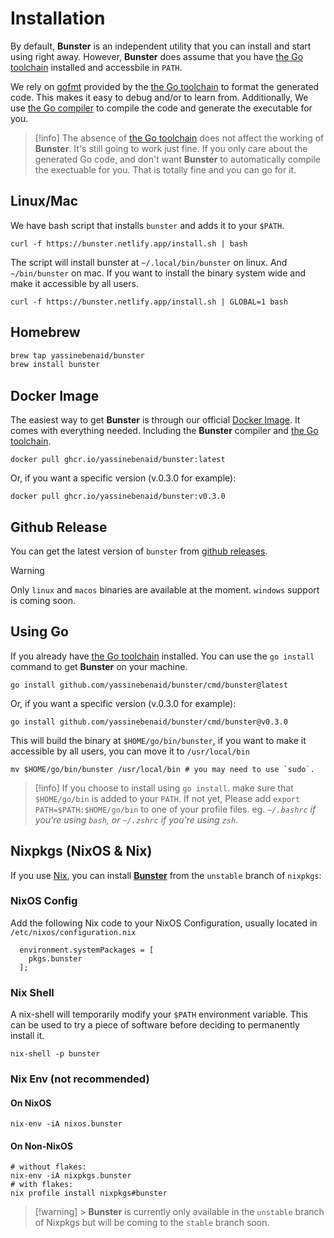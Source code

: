 # Installation

By default, **Bunster** is an independent utility that you can install and start using right away. However,
**Bunster** does assume that you have [the Go toolchain](https://go.dev/dl) installed and accessbile in `PATH`.

We rely on [gofmt](https://pkg.go.dev/cmd/gofmt) provided by the [the Go toolchain](https://go.dev/dl) to format the generated
code. This makes it easy to debug and/or to learn from. Additionally, We use [the Go compiler](https://go.dev/dl) to compile
the code and generate the executable for you.

> [!info]
> The absence of [the Go toolchain](https://go.dev/dl) does not affect the working of **Bunster**. It's still going to work just fine.
> If you only care about the generated Go code, and don't want **Bunster** to automatically compile the exectuable for you.
> That is totally fine and you can go for it.

## Linux/Mac

We have bash script that installs `bunster` and adds it to your `$PATH`.

```shell
curl -f https://bunster.netlify.app/install.sh | bash
```

The script will install bunster at `~/.local/bin/bunster` on linux. And `~/bin/bunster` on mac. If you want to install the binary system wide and make it accessible by all users.

```shell
curl -f https://bunster.netlify.app/install.sh | GLOBAL=1 bash
```

## Homebrew

```sh
brew tap yassinebenaid/bunster
brew install bunster
```

## Docker Image

The easiest way to get **Bunster** is through our official [Docker Image](https://docs.docker.com/get-started/docker-concepts/the-basics/what-is-an-image/).
It comes with everything needed. Including the **Bunster** compiler and [the Go toolchain](https://go.dev/dl).

```shell
docker pull ghcr.io/yassinebenaid/bunster:latest
```

Or, if you want a specific version (v.0.3.0 for example):

```shell
docker pull ghcr.io/yassinebenaid/bunster:v0.3.0
```

## Github Release

You can get the latest version of `bunster` from [github releases](https://github.com/yassinebenaid/bunster/releases).

> [!warning]
> Only `linux` and `macos` binaries are available at the moment. `windows` support is coming soon.

## Using Go

If you already have [the Go toolchain](https://go.dev/dl) installed. You can use the `go install` command to get **Bunster** on your machine.

```shell
go install github.com/yassinebenaid/bunster/cmd/bunster@latest
```

Or, if you want a specific version (v.0.3.0 for example):

```shell
go install github.com/yassinebenaid/bunster/cmd/bunster@v0.3.0
```

This will build the binary at `$HOME/go/bin/bunster`, if you want to make it accessible by all users, you can move it to `/usr/local/bin`

```shell
mv $HOME/go/bin/bunster /usr/local/bin # you may need to use `sudo`.
```

> [!info]
> If you choose to install using `go install`. make sure that `$HOME/go/bin` is added to your `PATH`. If not yet, Please add
> `export PATH=$PATH:$HOME/go/bin` to one of your profile files. eg. _`~/.bashrc` if you're using `bash`, or `~/.zshrc` if you're using `zsh`_.

## Nixpkgs (NixOS & Nix)

If you use [Nix](https://nixos.org), you can install **[Bunster](https://search.nixos.org/packages?channel=unstable&show=bunster&from=0&size=50&sort=relevance&type=packages&query=bunster)** from the `unstable` branch of `nixpkgs`:

### NixOS Config

Add the following Nix code to your NixOS Configuration, usually located in `/etc/nixos/configuration.nix`

```
  environment.systemPackages = [
    pkgs.bunster
  ];
```

### Nix Shell

A nix-shell will temporarily modify your `$PATH` environment variable. This can be used to try a piece of software before deciding to permanently install it.

```shell
nix-shell -p bunster
```

### Nix Env (not recommended)

#### On NixOS

```shell
nix-env -iA nixos.bunster
```

#### On Non-NixOS

```shell
# without flakes:
nix-env -iA nixpkgs.bunster
# with flakes:
nix profile install nixpkgs#bunster
```

> [!warning] > **Bunster** is currently only available in the `unstable` branch of Nixpkgs but will be coming to the `stable` branch soon.
